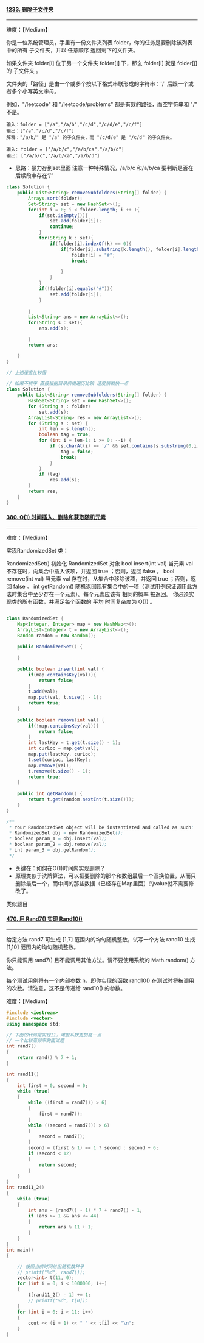 #### [1233. 删除子文件夹](https://leetcode-cn.com/problems/remove-sub-folders-from-the-filesystem/)

---

难度：【Medium】

你是一位系统管理员，手里有一份文件夹列表 folder，你的任务是要删除该列表中的所有 子文件夹，并以 任意顺序 返回剩下的文件夹。

如果文件夹 folder[i] 位于另一个文件夹 folder[j] 下，那么 folder[i] 就是 folder[j] 的 子文件夹 。

文件夹的「路径」是由一个或多个按以下格式串联形成的字符串：'/' 后跟一个或者多个小写英文字母。

例如，"/leetcode" 和 "/leetcode/problems" 都是有效的路径，而空字符串和 "/" 不是。



```
输入：folder = ["/a","/a/b","/c/d","/c/d/e","/c/f"]
输出：["/a","/c/d","/c/f"]
解释："/a/b/" 是 "/a" 的子文件夹，而 "/c/d/e" 是 "/c/d" 的子文件夹。

输入: folder = ["/a/b/c","/a/b/ca","/a/b/d"]
输出: ["/a/b/c","/a/b/ca","/a/b/d"]
```



- 思路：暴力存到set里面 注意一种特殊情况，/a/b/c 和/a/b/ca 要判断是否在后续段中存在“/”

```Java
class Solution {
    public List<String> removeSubfolders(String[] folder) {
        Arrays.sort(folder);
        Set<String> set = new HashSet<>();
        for(int i = 0; i < folder.length; i ++ ){
            if(set.isEmpty()){
                set.add(folder[i]);
                continue;
            }
            for(String k : set){
                if(folder[i].indexOf(k) == 0){
                    if(folder[i].substring(k.length(), folder[i].length()).indexOf("/") != -1){ 
                        folder[i] = "#";
                        break;

                    }
                }
            }
            if(!folder[i].equals("#")){
                set.add(folder[i]);
            }
            
        }
        List<String> ans = new ArrayList<>();
        for(String s : set){
            ans.add(s);

        }
        return ans;

    }
}

// 上述速度比较慢

// 如果不排序 直接根据目录前缀遍历比较 速度稍微快一点
class Solution {
    public List<String> removeSubfolders(String[] folder) {
        HashSet<String> set = new HashSet<>();
        for (String s : folder)
            set.add(s);
        ArrayList<String> res = new ArrayList<>();
        for (String s : set) {
            int len = s.length();
            boolean tag = true;
            for (int i = len-1; i >= 0; --i) {
                if (s.charAt(i) == '/' && set.contains(s.substring(0,i))){
                    tag = false;
                    break;
                }
            }
            if (tag)
                res.add(s);
        }
        return res;
    }
}

```







#### [380. O(1) 时间插入、删除和获取随机元素](https://leetcode-cn.com/problems/insert-delete-getrandom-o1/)

----

难度：【Medium】

实现RandomizedSet 类：

RandomizedSet() 初始化 RandomizedSet 对象
bool insert(int val) 当元素 val 不存在时，向集合中插入该项，并返回 true ；否则，返回 false 。
bool remove(int val) 当元素 val 存在时，从集合中移除该项，并返回 true ；否则，返回 false 。
int getRandom() 随机返回现有集合中的一项（测试用例保证调用此方法时集合中至少存在一个元素）。每个元素应该有 相同的概率 被返回。
你必须实现类的所有函数，并满足每个函数的 平均 时间复杂度为 O(1) 。

```Java

class RandomizedSet {
    Map<Integer, Integer> map = new HashMap<>();
    ArrayList<Integer> t = new ArrayList<>();
    Random random = new Random();
    
    public RandomizedSet() {

    }
    
    public boolean insert(int val) {
        if(map.containsKey(val)){
            return false;
        }
        t.add(val);
        map.put(val, t.size() - 1);
        return true;
    }
    
    public boolean remove(int val) {
        if(!map.containsKey(val)){
            return false;
        }
        int lastKey = t.get(t.size() - 1);
        int curLoc = map.get(val);
        map.put(lastKey, curLoc);
        t.set(curLoc, lastKey);
        map.remove(val);
        t.remove(t.size() - 1);
        return true;
    }
    
    public int getRandom() {
        return t.get(random.nextInt(t.size()));
    }
}

/**
 * Your RandomizedSet object will be instantiated and called as such:
 * RandomizedSet obj = new RandomizedSet();
 * boolean param_1 = obj.insert(val);
 * boolean param_2 = obj.remove(val);
 * int param_3 = obj.getRandom();
 */
```

- 关键在：如何在O(1)时间内实现删除？
- 原理类似于洗牌算法，可以把要删除的那个和数组最后一个互换位置，从而只删除最后一个，而中间的那些数据（已经存在Map里面）的value就不需要修改了。

类似题目

> 

#### [470. 用 Rand7() 实现 Rand10()](https://leetcode-cn.com/problems/implement-rand10-using-rand7/)



---

给定方法 rand7 可生成 [1,7] 范围内的均匀随机整数，试写一个方法 rand10 生成 [1,10] 范围内的均匀随机整数。

你只能调用 rand7() 且不能调用其他方法。请不要使用系统的 Math.random() 方法。

每个测试用例将有一个内部参数 n，即你实现的函数 rand10() 在测试时将被调用的次数。请注意，这不是传递给 rand10() 的参数。

难度：【Medium】

```C++
#include <iostream>
#include <vector>
using namespace std;

// 下面的代码是实现11，难度系数更加高一点
// 一个比较高频率的面试题
int rand7()
{
    return rand() % 7 + 1;
}

int rand11()
{
    int first = 0, second = 0;
    while (true)
    {
        while ((first = rand7()) > 6)
        {
            first = rand7();
        }
        while ((second = rand7()) > 6)
        {
            second = rand7();
        }
        second = (first & 1) == 1 ? second : second + 6;
        if (second < 12)
        {
            return second;
        }
    }
}
int rand11_2()
{
    while (true)
    {
        int ans = (rand7() - 1) * 7 + rand7() - 1;
        if (ans >= 1 && ans <= 44)
        {
            return ans % 11 + 1;
        }
    }
}
int main()
{

    // 按照当前时间给出随机数种子
    // printf("%d", rand7());
    vector<int> t(11, 0);
    for (int i = 0; i < 1000000; i++)
    {
        t[rand11_2() - 1] += 1;
        // printf("%d", t[0]);
    }
    for (int i = 0; i < 11; i++)
    {
        cout << (i + 1) << " " << t[i] << "\n";
    }
}
```



